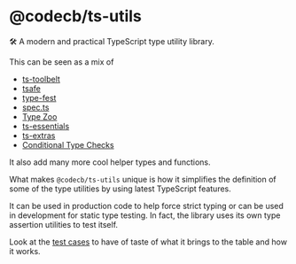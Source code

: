# @codecb/ts-utils

🛠 A modern and practical TypeScript type utility library.

This can be seen as a mix of

- [ts-toolbelt](https://github.com/millsp/ts-toolbelt)
- [tsafe](https://github.com/garronej/tsafe)
- [type-fest](https://github.com/sindresorhus/type-fest)
- [spec.ts](https://github.com/aleclarson/spec.ts)
- [Type Zoo](https://github.com/pelotom/type-zoo)
- [ts-essentials](https://github.com/ts-essentials/ts-essentials)
- [ts-extras](https://github.com/sindresorhus/ts-extras)
- [Conditional Type Checks](https://github.com/dsherret/conditional-type-checks)

It also add many more cool helper types and functions.

What makes `@codecb/ts-utils` unique is how it simplifies the definition of some of the type utilities by using latest TypeScript features.

It can be used in production code to help force strict typing or can be used in development for static type testing. In fact, the library uses its own type assertion utilities to test itself.

Look at the [test cases](./test/) to have of taste of what it brings to the table and how it works.
